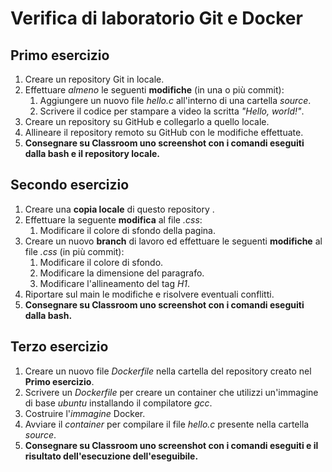 # Verifica di laboratorio Git e Docker

## Primo esercizio

1. Creare un repository Git in locale.
1. Effettuare *almeno* le seguenti **modifiche** (in una o più commit):
    1. Aggiungere un nuovo file *hello.c* all'interno di una cartella *source*.
    1. Scrivere il codice per stampare a video la scritta *"Hello, world!"*.
1. Creare un repository su GitHub e collegarlo a quello locale.
1. Allineare il repository remoto su GitHub con le modifiche effettuate.
1. **Consegnare su Classroom uno screenshot con i comandi eseguiti dalla bash e il repository locale.**

## Secondo esercizio

1. Creare una **copia locale** di questo repository .
1. Effettuare la seguente **modifica** al file *.css*:
    1. Modificare il colore di sfondo della pagina.
1. Creare un nuovo **branch** di lavoro ed effettuare le seguenti **modifiche** al file *.css* (in più commit):
    1. Modificare il colore di sfondo.
    1. Modificare la dimensione del paragrafo.
    1. Modificare l'allineamento del tag *H1*.
1. Riportare sul main le modifiche e risolvere eventuali conflitti.
1. **Consegnare su Classroom uno screenshot con i comandi eseguiti dalla bash.**

## Terzo esercizio

1. Creare un nuovo file *Dockerfile* nella cartella del repository creato nel **Primo esercizio**.
1. Scrivere un *Dockerfile* per creare un container che utilizzi un'immagine di base *ubuntu* installando il compilatore *gcc*.
1. Costruire l'*immagine* Docker.
1. Avviare il *container* per compilare il file *hello.c* presente nella cartella *source*.
1. **Consegnare su Classroom uno screenshot con i comandi eseguiti e il risultato dell'esecuzione dell'eseguibile.**
